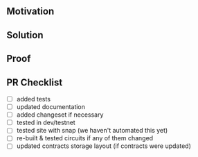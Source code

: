 <!--
Thank you for your Pull Request. Please provide a description above and review
the requirements below. Bug fixes and new features should include tests.
-->

## Motivation

<!--
Explain the context and why you're making that change. What is the problem
you're trying to solve? In some cases there is not a problem and this can be
thought of as being the motivation for your change.
-->

## Solution

<!--
Summarize the solution and provide any necessary context needed to understand
the code change.
-->

## Proof

<!--
If features/changes is hard to test e2e, include a video or image proving you've
tested your solution and it works.
-->

## PR Checklist

- [ ] added tests
- [ ] updated documentation
- [ ] added changeset if necessary
- [ ] tested in dev/testnet
- [ ] tested site with snap (we haven't automated this yet)
- [ ] re-built & tested circuits if any of them changed
- [ ] updated contracts storage layout (if contracts were updated)
